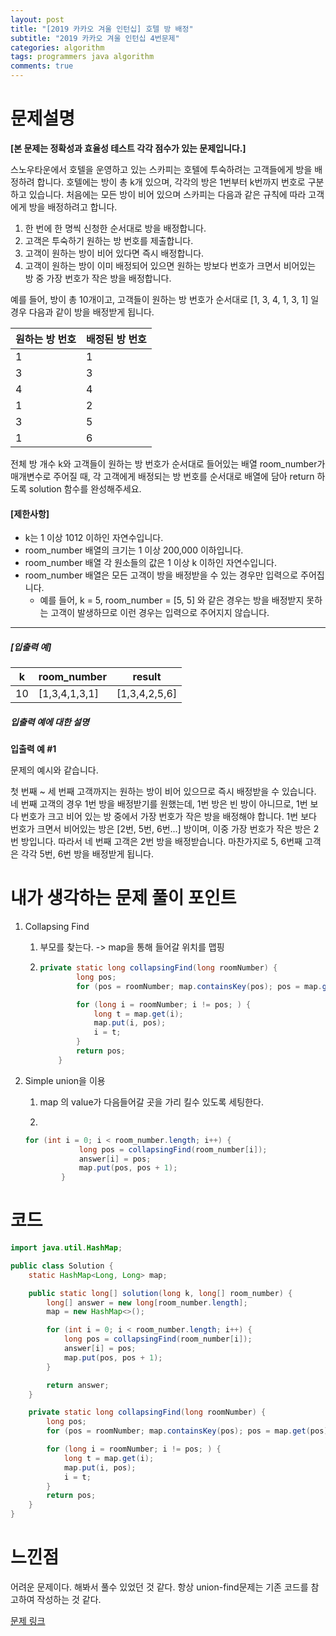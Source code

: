 ```yaml
---
layout: post
title: "[2019 카카오 겨울 인턴십] 호텔 방 배정"
subtitle: "2019 카카오 겨울 인턴십 4번문제"
categories: algorithm
tags: programmers java algorithm
comments: true
---
```


# 문제설명

**[본 문제는 정확성과 효율성 테스트 각각 점수가 있는 문제입니다.]**

스노우타운에서 호텔을 운영하고 있는 스카피는 호텔에 투숙하려는 고객들에게 방을 배정하려 합니다. 호텔에는 방이 총 k개 있으며, 각각의 방은 1번부터 k번까지 번호로 구분하고 있습니다. 처음에는 모든 방이 비어 있으며 스카피는 다음과 같은 규칙에 따라 고객에게 방을 배정하려고 합니다.

1. 한 번에 한 명씩 신청한 순서대로 방을 배정합니다.
2. 고객은 투숙하기 원하는 방 번호를 제출합니다.
3. 고객이 원하는 방이 비어 있다면 즉시 배정합니다.
4. 고객이 원하는 방이 이미 배정되어 있으면 원하는 방보다 번호가 크면서 비어있는 방 중 가장 번호가 작은 방을 배정합니다.

예를 들어, 방이 총 10개이고, 고객들이 원하는 방 번호가 순서대로 [1, 3, 4, 1, 3, 1] 일 경우 다음과 같이 방을 배정받게 됩니다.

| 원하는 방 번호 | 배정된 방 번호 |
| -------------- | -------------- |
| 1              | 1              |
| 3              | 3              |
| 4              | 4              |
| 1              | 2              |
| 3              | 5              |
| 1              | 6              |

전체 방 개수 k와 고객들이 원하는 방 번호가 순서대로 들어있는 배열 room_number가 매개변수로 주어질 때, 각 고객에게 배정되는 방 번호를 순서대로 배열에 담아 return 하도록 solution 함수를 완성해주세요.

#### **[제한사항]**

- k는 1 이상 1012 이하인 자연수입니다.
- room_number 배열의 크기는 1 이상 200,000 이하입니다.
- room_number 배열 각 원소들의 값은 1 이상 k 이하인 자연수입니다.
- room_number 배열은 모든 고객이 방을 배정받을 수 있는 경우만 입력으로 주어집니다.
  - 예를 들어, k = 5, room_number = [5, 5] 와 같은 경우는 방을 배정받지 못하는 고객이 발생하므로 이런 경우는 입력으로 주어지지 않습니다.

------

##### **[입출력 예]**

| k    | room_number   | result        |
| ---- | ------------- | ------------- |
| 10   | [1,3,4,1,3,1] | [1,3,4,2,5,6] |

##### **입출력 예에 대한 설명**

**입출력 예 #1**

문제의 예시와 같습니다.

첫 번째 ~ 세 번째 고객까지는 원하는 방이 비어 있으므로 즉시 배정받을 수 있습니다. 네 번째 고객의 경우 1번 방을 배정받기를 원했는데, 1번 방은 빈 방이 아니므로, 1번 보다 번호가 크고 비어 있는 방 중에서 가장 번호가 작은 방을 배정해야 합니다. 1번 보다 번호가 크면서 비어있는 방은 [2번, 5번, 6번...] 방이며, 이중 가장 번호가 작은 방은 2번 방입니다. 따라서 네 번째 고객은 2번 방을 배정받습니다. 마찬가지로 5, 6번째 고객은 각각 5번, 6번 방을 배정받게 됩니다.

# 내가 생각하는 문제 풀이 포인트

1. Collapsing Find 

   1. 부모를 찾는다. -> map을 통해 들어갈 위치를 맵핑

   2. ~~~java
      private static long collapsingFind(long roomNumber) {
              long pos;
              for (pos = roomNumber; map.containsKey(pos); pos = map.get(pos)) ;
      
              for (long i = roomNumber; i != pos; ) {
                  long t = map.get(i);
                  map.put(i, pos);
                  i = t;
              }
              return pos;
          }
      ~~~

2. Simple union을 이용

   1. map 의 value가 다음들어갈 곳을 가리 킬수 있도록 세팅한다. 

   2. 

      ~~~java
      for (int i = 0; i < room_number.length; i++) {
                  long pos = collapsingFind(room_number[i]);
                  answer[i] = pos;
                  map.put(pos, pos + 1);
              }
      ~~~

      

# 코드

~~~java
import java.util.HashMap;

public class Solution {
    static HashMap<Long, Long> map;

    public static long[] solution(long k, long[] room_number) {
        long[] answer = new long[room_number.length];
        map = new HashMap<>();

        for (int i = 0; i < room_number.length; i++) {
            long pos = collapsingFind(room_number[i]);
            answer[i] = pos;
            map.put(pos, pos + 1);
        }

        return answer;
    }

    private static long collapsingFind(long roomNumber) {
        long pos;
        for (pos = roomNumber; map.containsKey(pos); pos = map.get(pos)) ;

        for (long i = roomNumber; i != pos; ) {
            long t = map.get(i);
            map.put(i, pos);
            i = t;
        }
        return pos;
    }
}

~~~



# 느낀점

어려운 문제이다. 해봐서 풀수 있었던 것 같다. 항상 union-find문제는 기존 코드를 참고하여 작성하는 것 같다. 



[문제 링크](https://programmers.co.kr/learn/courses/30/lessons/64063?language=java)